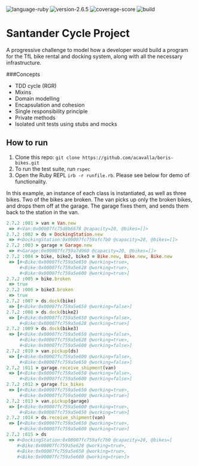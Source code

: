 ![language-ruby](https://img.shields.io/badge/language-ruby-red) ![version-2.6.5](https://img.shields.io/badge/version-2.6.5-yellow) ![coverage-score](https://img.shields.io/badge/coverage-100%-blue) ![build](https://img.shields.io/badge/build-passing-brightgreen)

# Santander Cycle Project #

A progressive challenge to model how a developer would build a program for the TfL bike rental and docking system, along with all the necessary infrastructure.

###Concepts
- TDD cycle (RGR)
- Mixins
- Domain modelling
- Encapsulation and cohesion
- Single responsibility principle
- Private methods
- Isolated unit tests using stubs and mocks

## How to run

1. Clone this repo: `git clone https://github.com/acavalla/boris-bikes.git`
2. To run the test suite, run `rspec`
2. Open the Ruby REPL `irb -r runfile.rb`. Please see below for demo of functionality.

In this example, an instance of each class is instantiated, as well as three bikes. Two of the bikes are broken. The van picks up only the broken bikes, and drops them off at the garage. The garage fixes them, and sends them back to the station in the van.
``` Ruby
2.7.2 :001 > van = Van.new
 => #<Van:0x00007fc75d8b6678 @capacity=20, @bikes=[]>
2.7.2 :002 > ds = DockingStation.new
 => #<DockingStation:0x00007fc759afc7b0 @capacity=20, @bikes=[]>
2.7.2 :003 > garage = Garage.new
 => #<Garage:0x00007fc759a7d960 @capacity=20, @bikes=[]>
2.7.2 :004 > bike, bike2, bike3 = Bike.new, Bike.new, Bike.new
 => [#<Bike:0x00007fc759a5e650 @working=true>,
     #<Bike:0x00007fc759a5e628 @working=true>,
     #<Bike:0x00007fc759a5e600 @working=true>]
2.7.2 :005 > bike.broken
 => true
2.7.2 :006 > bike3.broken
 => true
2.7.2 :007 > ds.dock(bike)
 => [#<Bike:0x00007fc759a5e650 @working=false>]
2.7.2 :008 > ds.dock(bike2)
 => [#<Bike:0x00007fc759a5e650 @working=false>,
     #<Bike:0x00007fc759a5e628 @working=true>]
2.7.2 :009 > ds.dock(bike3)
 => [#<Bike:0x00007fc759a5e650 @working=false>,
     #<Bike:0x00007fc759a5e628 @working=true>,
     #<Bike:0x00007fc759a5e600 @working=false>]
2.7.2 :010 > van.pickup(ds)
 => [#<Bike:0x00007fc759a5e600 @working=false>,
     #<Bike:0x00007fc759a5e650 @working=false>]
2.7.2 :011 > garage.receive_shipment(van)
 => [#<Bike:0x00007fc759a5e650 @working=false>,
     #<Bike:0x00007fc759a5e600 @working=false>]
2.7.2 :012 > garage.fix_bikes
 => [#<Bike:0x00007fc759a5e650 @working=true>,
     #<Bike:0x00007fc759a5e600 @working=true>]
2.7.2 :013 > van.pickup(garage)
 => [#<Bike:0x00007fc759a5e600 @working=true>,
     #<Bike:0x00007fc759a5e650 @working=true>]
2.7.2 :014 > ds.receive_shipment(van)
 => [#<Bike:0x00007fc759a5e650 @working=true>,
     #<Bike:0x00007fc759a5e600 @working=true>]
2.7.2 :015 > ds
 => #<DockingStation:0x00007fc759afc7b0 @capacity=20, @bikes=[
    #<Bike:0x00007fc759a5e628 @working=true>,
    #<Bike:0x00007fc759a5e650 @working=true>,
    #<Bike:0x00007fc759a5e600 @working=true>]>
```
